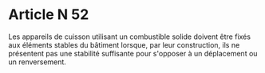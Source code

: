 # Article N 52

Les appareils de cuisson utilisant un combustible solide doivent être fixés aux éléments stables du bâtiment lorsque, par leur construction, ils ne présentent pas une stabilité suffisante pour s'opposer à un déplacement ou un renversement.
